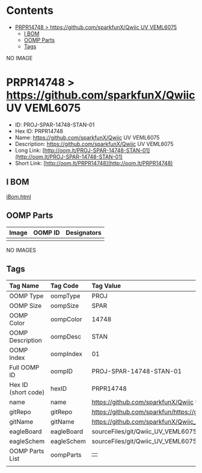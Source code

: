 



Contents
========

* [PRPR14748 > https://github.com/sparkfunX/Qwiic UV VEML6075](#prpr14748--httpsgithubcomsparkfunxqwiic-uv-veml6075)
	* [I BOM](#i-bom)
	* [OOMP Parts](#oomp-parts)
	* [Tags](#tags)
  
NO IMAGE  
# PRPR14748 > https://github.com/sparkfunX/Qwiic UV VEML6075

- ID: PROJ-SPAR-14748-STAN-01
- Hex ID: PRPR14748
- Name: https://github.com/sparkfunX/Qwiic UV VEML6075
- Description: https://github.com/sparkfunX/Qwiic UV VEML6075
- Long Link: [http://oom.lt/PROJ-SPAR-14748-STAN-01](http://oom.lt/PROJ-SPAR-14748-STAN-01)
- Short Link: [http://oom.lt/PRPR14748](http://oom.lt/PRPR14748)

## I BOM
  
[iBom.html](https://htmlpreview.github.io/?https://github.com/oomlout/oomlout_OOMP_projects_V2/blob/main/PROJ/SPAR/14748/STAN/01/ibom.html)
## OOMP Parts
  

|Image|OOMP ID|Designators|
| :--- | :--- | :--- |
||||
  
NO IMAGES  
## Tags
  

|Tag Name|Tag Code|Tag Value|
| :--- | :--- | :--- |
|OOMP Type|oompType|PROJ|
|OOMP Size|oompSize|SPAR|
|OOMP Color|oompColor|14748|
|OOMP Description|oompDesc|STAN|
|OOMP Index|oompIndex|01|
|Full OOMP ID|oompID|PROJ-SPAR-14748-STAN-01|
|Hex ID (short code)|hexID|PRPR14748|
|name|name|https://github.com/sparkfunX/Qwiic UV VEML6075|
|gitRepo|gitRepo|https://github.com/sparkfun/https://github.com/sparkfunX/Qwiic_UV_VEML6075|
|gitName|gitName|https://github.com/sparkfunX/Qwiic_UV_VEML6075|
|eagleBoard|eagleBoard|sourceFiles/git/Qwiic_UV_VEML6075/Hardware/Qwiic_UV_Sensor_VEML6075.brd|
|eagleSchem|eagleSchem|sourceFiles/git/Qwiic_UV_VEML6075/Hardware/Qwiic_UV_Sensor_VEML6075.sch|
|OOMP Parts List|oompParts|<table><tr><td></td></tr></table>|
||||
